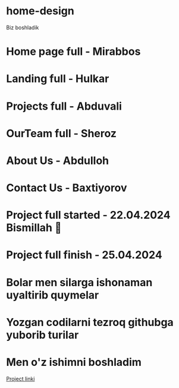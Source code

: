 # home-design
Biz boshladik 


<h1>Home page full - Mirabbos</h1>
<h1>Landing full - Hulkar</h1>
<h1>Projects full - Abduvali </h1>
<h1>OurTeam full - Sheroz</h1>
<h1>About Us - Abdulloh</h1>
<h1>Contact Us - Baxtiyorov</h1>

<h1> Project full started - 22.04.2024  Bismillah 🤗</h1>

<h1> Project full finish - 25.04.2024 </h1>

<h1>Bolar men silarga ishonaman uyaltirib quymelar</h1>

<h1>Yozgan codilarni tezroq githubga yuborib turilar</h1>

<h1>Men o'z ishimni boshladim</h1

<a href="https://nicepage.com/templates/preview/interior-design-portfolio-4086464?device=desktop">Project linki</a>

